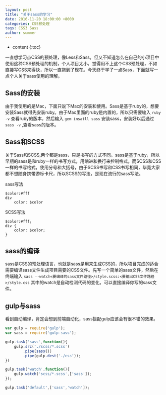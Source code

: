 ```yaml
---
layout: post
title: "关于sass的学习"
date: 2016-11-20 18:00:00 +8000
categories: CSS预处理
tags: CSS3 Sass
author: summer
---
```


* content
{:toc}


一直想学习点CSS的预处理，像Less和Sass，但又不知道怎么在自己的小项目中使用这种CSS预处理的机制，个人项目太小，觉得用不上这个CSS预处理，不如直接写CSS来得快，所以一直拖到了现在。今天终于学了一点Sass，下面就写一点个人关于sass使用的理解。




## Sass的安装

由于我使用的是Mac，下面只说下Mac的安装和使用。Sass是基于ruby的，想要安装Sass就得先安装ruby。由于Mac里面的ruby是内置的，所以只需要输入 `ruby -v` 查看ruby的版本，然后输入 `gem insatll sass`  安装sass，安装好以后通过 `sass -v` ,查看sass的版本。

## Sass和SCSS

关于Sass和SCSS,两个都是sass，只是书写的方式不同。sass是基于ruby，所以早期的sass是和ruby一样的书写方式，用缩进和换行来控制格式，而SCSS和CSS一样的书写格式，使用分号和大括号，由于SCSS书写和CSS书写相同，毕竟大家都不想随身携带游标卡尺，所以SCSS的写法，是现在流行的sass写法。

sass写法

```
$color:#fff
div
	color: $color

```

SCSS写法

```
$color:#fff;
div {
	color: $color;
}
```

## sass的编译

sass是CSS的预处理语言，也就是sass是用来生成CSS的，所以项目完成的适合需要编译sass文件生成项目需要的CSS文件。先写一个简单的sass文件，然后在终端输入  `sass --watch<要编译的sass文件路径>/style.scss:<要输出CSS文件路径>/style.css`   其中的watch是自动检测代码的变化，可以直接编译你写的sass文件。

## gulp与sass

看到自动编译，肯定会想到前端自动化，sass搭配gulp应该会有很不错的效果。

```javascript
var gulp = require('gulp');
var sass = require('gulp-sass');

gulp.task('sass',function(){
	gulp.src('./scss/*.scss')
		.pipe(sass())
		.pipe(gulp.dest('./css'));
})

gulp.task('watch',function(){
	gulp.watch('scss/*.scss',['sass']);
});

gulp.task('default',['sass','watch']);
```




















